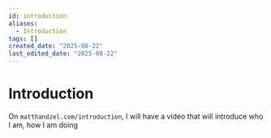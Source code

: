 ```yaml
---
id: introduction
aliases:
  - Introduction
tags: []
created_date: "2025-08-22"
last_edited_date: "2025-08-22"
---
```


# Introduction

On `matthandzel.com/introduction`, I will have a video that will introduce who I am, how I am doing
